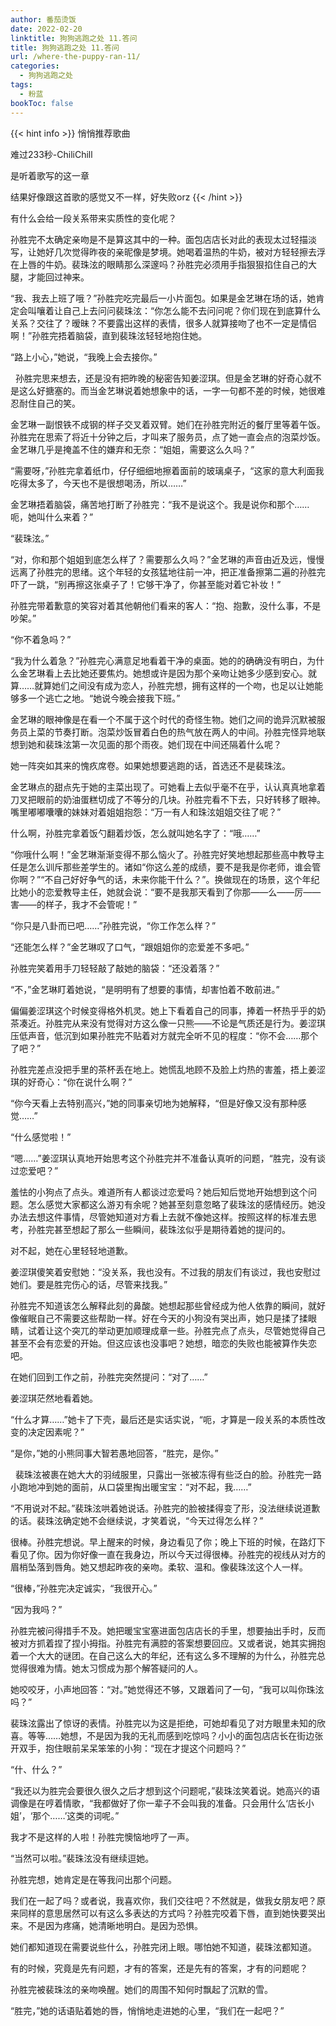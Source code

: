 ```yaml
---
author: 番茄烫饭
date: 2022-02-20
linktitle: 狗狗逃跑之处 11.答问
title: 狗狗逃跑之处 11.答问
url: /where-the-puppy-ran-11/
categories:
  - 狗狗逃跑之处
tags:
  - 粉蓝
bookToc: false
---
```


{{< hint info >}}
悄悄推荐歌曲

难过233秒-ChiliChill

是听着歌写的这一章

结果好像跟这首歌的感觉又不一样，好失败orz
{{< /hint >}}

<!--more-->




有什么会给一段关系带来实质性的变化呢？
 


孙胜完不太确定亲吻是不是算这其中的一种。面包店店长对此的表现太过轻描淡写，让她好几次觉得昨夜的亲昵像是梦境。她喝着温热的牛奶，被对方轻轻擦去浮在上唇的牛奶。裴珠泫的眼睛那么深邃吗？孙胜完必须用手指狠狠掐住自己的大腿，才能回过神来。

“我、我去上班了哦？”孙胜完吃完最后一小片面包。如果是金艺琳在场的话，她肯定会叫嚷着让自己上去问问裴珠泫：“你怎么能不去问问呢？你们现在到底算什么关系？交往了？暧昧？不要露出这样的表情，很多人就算接吻了也不一定是情侣啊！”孙胜完捂着脑袋，直到裴珠泫轻轻地抱住她。

“路上小心，”她说，“我晚上会去接你。”


 
孙胜完思来想去，还是没有把昨晚的秘密告知姜涩琪。但是金艺琳的好奇心就不是这么好搪塞的。而当金艺琳说着她想象中的话，一字一句都不差的时候，她很难忍耐住自己的笑。

金艺琳一副恨铁不成钢的样子交叉着双臂。她们在孙胜完附近的餐厅里等着午饭。孙胜完在思索了将近十分钟之后，才叫来了服务员，点了她一直会点的泡菜炒饭。金艺琳几乎是掩盖不住的嫌弃和无奈：“姐姐，需要这么久吗？”

“需要呀，”孙胜完拿着纸巾，仔仔细细地擦着面前的玻璃桌子，“这家的意大利面我吃得太多了，今天也不是很想喝汤，所以……”

金艺琳捂着脑袋，痛苦地打断了孙胜完：“我不是说这个。我是说你和那个……呃，她叫什么来着？”

“裴珠泫。”

“对，你和那个姐姐到底怎么样了？需要那么久吗？”金艺琳的声音由近及远，慢慢远离了孙胜完的思绪。这个年轻的女孩猛地往前一冲，把正准备擦第二遍的孙胜完吓了一跳，“别再擦这张桌子了！它够干净了，你甚至能对着它补妆！”

孙胜完带着歉意的笑容对着其他朝他们看来的客人：“抱、抱歉，没什么事，不是吵架。”

“你不着急吗？”

“我为什么着急？”孙胜完心满意足地看着干净的桌面。她的的确确没有明白，为什么金艺琳看上去比她还要焦灼。她想或许是因为那个亲吻让她多少感到安心。就算……就算她们之间没有成为恋人，孙胜完想，拥有这样的一个吻，也足以让她能够多一个逃亡之地。“她说今晚会接我下班。”

金艺琳的眼神像是在看一个不属于这个时代的奇怪生物。她们之间的诡异沉默被服务员上菜的节奏打断。泡菜炒饭冒着白色的热气放在两人的中间。孙胜完怪异地联想到她和裴珠泫第一次见面的那个雨夜。她们现在中间还隔着什么呢？

她一阵突如其来的愧疚席卷。如果她想要逃跑的话，首选还不是裴珠泫。

金艺琳点的甜点先于她的主菜出现了。可她看上去似乎毫不在乎，认认真真地拿着刀叉把眼前的奶油蛋糕切成了不等分的几块。孙胜完看不下去，只好转移了眼神。嘴里嘟嘟囔囔的妹妹对着姐姐抱怨：“万一有人和珠泫姐姐交往了呢？”

什么啊，孙胜完拿着饭勺翻着炒饭，怎么就叫她名字了：“哦……”

“你哦什么啊！”金艺琳渐渐变得不那么恼火了。孙胜完好笑地想起那些高中教导主任是怎么训斥那些差学生的。诸如“你这么差的成绩，要不是我是你老师，谁会管你啊？”“不自己好好争气的话，未来你能干什么？”。换做现在的场景，这个年纪比她小的恋爱教导主任，她就会说：“要不是我那天看到了你那——么——厉——害——的样子，我才不会管呢！”

“你只是八卦而已吧……”孙胜完说，“你工作怎么样？”

“还能怎么样？”金艺琳叹了口气，“跟姐姐你的恋爱差不多吧。”

孙胜完笑着用手刀轻轻敲了敲她的脑袋：“还没着落？”

“不，”金艺琳盯着她说，“是明明有了想要的事情，却害怕着不敢前进。”
 


偏偏姜涩琪这个时候变得格外机灵。她上下看着自己的同事，捧着一杯热乎乎的奶茶凑近。孙胜完从来没有觉得对方这么像一只熊——不论是气质还是行为。姜涩琪压低声音，低沉到如果孙胜完不贴着对方就完全听不见的程度：“你不会……那个了吧？”

孙胜完差点没把手里的茶杯丢在地上。她慌乱地顾不及脸上灼热的害羞，捂上姜涩琪的好奇心：“你在说什么啊？”

“你今天看上去特别高兴，”她的同事亲切地为她解释，“但是好像又没有那种感觉……”

“什么感觉啦！”

“嗯……”姜涩琪认真地开始思考这个孙胜完并不准备认真听的问题，“胜完，没有谈过恋爱吧？”

羞怯的小狗点了点头。难道所有人都谈过恋爱吗？她后知后觉地开始想到这个问题。怎么感觉大家都这么游刃有余呢？她甚至刻意忽略了裴珠泫的感情经历。她没办法去想这件事情，尽管她知道对方看上去就不像她这样。按照这样的标准去思考，孙胜完甚至想起了那么一些瞬间，裴珠泫似乎是期待着她的提问的。

对不起，她在心里轻轻地道歉。

姜涩琪傻笑着安慰她：“没关系，我也没有。不过我的朋友们有谈过，我也安慰过她们。要是胜完伤心的话，尽管来找我。”

孙胜完不知道该怎么解释此刻的鼻酸。她想起那些曾经成为他人依靠的瞬间，就好像催眠自己不需要这些帮助一样。好在今天的小狗没有哭出声，她只是揉了揉眼睛，试着让这个突兀的举动更加顺理成章一些。孙胜完点了点头，尽管她觉得自己甚至不会有恋爱的开始。但这应该也没事吧？她想，暗恋的失败也能被算作失恋吧。

在她们回到工作之前，孙胜完突然提问：“对了……”

姜涩琪茫然地看着她。

“什么才算……”她卡了下壳，最后还是实话实说，“呃，才算是一段关系的本质性改变的决定因素呢？”

“是你，”她的小熊同事大智若愚地回答，“胜完，是你。”


 
裴珠泫被裹在她大大的羽绒服里，只露出一张被冻得有些泛白的脸。孙胜完一路小跑地冲到她的面前，从口袋里掏出暖宝宝：“对不起，我……”

“不用说对不起。”裴珠泫哄着她说话。孙胜完的脸被揉得变了形，没法继续说道歉的话。裴珠泫确定她不会继续说，才笑着说，“今天过得怎么样？”

很棒。孙胜完想说。早上醒来的时候，身边看见了你；晚上下班的时候，在路灯下看见了你。因为你好像一直在我身边，所以今天过得很棒。孙胜完的视线从对方的眉梢坠落到唇角。她又想起昨夜的亲吻。柔软、温和。像裴珠泫这个人一样。

“很棒，”孙胜完决定诚实，“我很开心。”

“因为我吗？”

孙胜完被问得措手不及。她把暖宝宝塞进面包店店长的手里，想要抽出手时，反而被对方抓着捏了捏小拇指。孙胜完有满腔的答案想要回应。又或者说，她其实拥抱着一个大大的谜团。在自己这么大的年纪，还有这么多不理解的为什么，孙胜完总觉得很难为情。她太习惯成为那个解答疑问的人。

她咬咬牙，小声地回答：“对。”她觉得还不够，又跟着问了一句，“我可以叫你珠泫吗？”

裴珠泫露出了惊讶的表情。孙胜完以为这是拒绝，可她却看见了对方眼里未知的欣喜。等等……她想，不是因为我的无礼而感到吃惊吗？小小的面包店店长在街边张开双手，抱住眼前呆呆笨笨的小狗：“现在才提这个问题吗？”

“什、什么？”

“我还以为胜完会要很久很久之后才想到这个问题呢，”裴珠泫笑着说。她高兴的语调像是在哼着情歌，“我都做好了你一辈子不会叫我的准备。只会用什么‘店长小姐’，‘那个……’这类的词呢。”

我才不是这样的人啦！孙胜完懊恼地哼了一声。

“当然可以啦。”裴珠泫没有继续逗她。
 


孙胜完想，她肯定是在等我问出那个问题。

我们在一起了吗？或者说，我喜欢你，我们交往吧？不然就是，做我女朋友吧？原来同样的意思居然可以有这么多表达的方式吗？孙胜完咬着下唇，直到她快要哭出来。不是因为疼痛，她清晰地明白。是因为恐惧。

她们都知道现在需要说些什么，孙胜完闭上眼。哪怕她不知道，裴珠泫都知道。

有的时候，究竟是先有问题，才有的答案，还是先有的答案，才有的问题呢？
 


孙胜完被裴珠泫的亲吻唤醒。她们的周围不知何时飘起了沉默的雪。

“胜完，”她的话语贴着她的唇，悄悄地走进她的心里，“我们在一起吧？”
